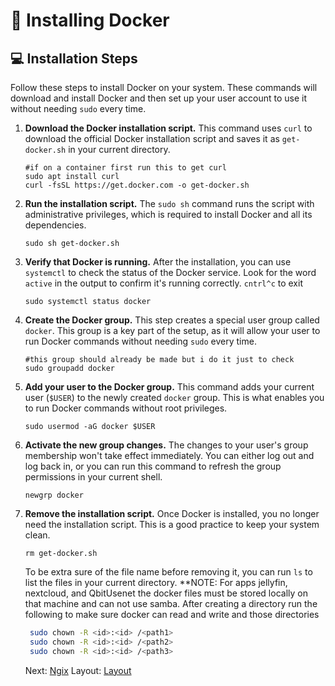 # 🐳 Installing Docker

## 💻 Installation Steps

Follow these steps to install Docker on your system. These commands will download and install Docker and then set up your user account to use it without needing `sudo` every time.

1. **Download the Docker installation script.** This command uses `curl` to download the official Docker installation script and saves it as `get-docker.sh` in your current directory.

   ```
   #if on a container first run this to get curl
   sudo apt install curl
   curl -fsSL https://get.docker.com -o get-docker.sh
   ```

2. **Run the installation script.** The `sudo sh` command runs the script with administrative privileges, which is required to install Docker and all its dependencies.

   ```
   sudo sh get-docker.sh
   ```

3. **Verify that Docker is running.** After the installation, you can use `systemctl` to check the status of the Docker service. Look for the word `active` in the output to confirm it's running correctly. `cntrl^c` to exit

   ```
   sudo systemctl status docker
   ```

4. **Create the Docker group.** This step creates a special user group called `docker`. This group is a key part of the setup, as it will allow your user to run Docker commands without needing `sudo` every time.

   ```
   #this group should already be made but i do it just to check
   sudo groupadd docker
   ```

5. **Add your user to the Docker group.** This command adds your current user (`$USER`) to the newly created `docker` group. This is what enables you to run Docker commands without root privileges.

   ```
   sudo usermod -aG docker $USER
   ```

6. **Activate the new group changes.** The changes to your user's group membership won't take effect immediately. You can either log out and log back in, or you can run this command to refresh the group permissions in your current shell.

   ```
   newgrp docker
   ```

7. **Remove the installation script.** Once Docker is installed, you no longer need the installation script. This is a good practice to keep your system clean.

   ```
   rm get-docker.sh
   ```

   To be extra sure of the file name before removing it, you can run `ls` to list the files in your current directory.
**NOTE:
For apps jellyfin, nextcloud, and QbitUsenet the docker files must be stored locally on that machine and can not use samba. After creating a directory run the following to make sure docker can read and write and those directories
   ```bash
    sudo chown -R <id>:<id> /<path1>
    sudo chown -R <id>:<id> /<path2>
    sudo chown -R <id>:<id> /<path3>
   ```

    Next: [Ngix](../Ngix)
    Layout: [Layout](../Layout)
